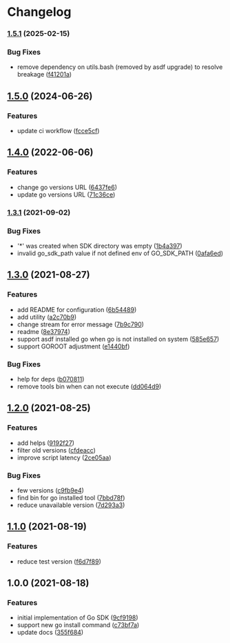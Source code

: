 # Changelog

### [1.5.1](https://www.github.com/yacchi/asdf-go-sdk/compare/v1.5.0...v1.5.1) (2025-02-15)


### Bug Fixes

* remove dependency on utils.bash (removed by asdf upgrade) to resolve breakage ([f41201a](https://www.github.com/yacchi/asdf-go-sdk/commit/f41201a67fd314ee82bddd7575669f1e7bfe0cce))

## [1.5.0](https://www.github.com/yacchi/asdf-go-sdk/compare/v1.4.0...v1.5.0) (2024-06-26)


### Features

* update ci workflow ([fcce5cf](https://www.github.com/yacchi/asdf-go-sdk/commit/fcce5cf23c4a5578f6fca653874ce6f1f7ed52d1))

## [1.4.0](https://www.github.com/yacchi/asdf-go-sdk/compare/v1.3.1...v1.4.0) (2022-06-06)


### Features

* change go versions URL ([6437fe6](https://www.github.com/yacchi/asdf-go-sdk/commit/6437fe60369d80366f554b9cce45011e2a2491ab))
* update go versions URL ([71c36ce](https://www.github.com/yacchi/asdf-go-sdk/commit/71c36ce289f50c6414d6ce37b493699379a312c3))

### [1.3.1](https://www.github.com/yacchi/asdf-go-sdk/compare/v1.3.0...v1.3.1) (2021-09-02)


### Bug Fixes

* '*' was created when SDK directory was empty ([1b4a397](https://www.github.com/yacchi/asdf-go-sdk/commit/1b4a3972b9c27a713a7f45d348830a874507fb7a))
* invalid go_sdk_path value if not defined env of GO_SDK_PATH ([0afa6ed](https://www.github.com/yacchi/asdf-go-sdk/commit/0afa6edd430cae3824f64f7373d033bc0aea7a45))

## [1.3.0](https://www.github.com/yacchi/asdf-go-sdk/compare/v1.2.0...v1.3.0) (2021-08-27)


### Features

* add README for configuration ([6b54489](https://www.github.com/yacchi/asdf-go-sdk/commit/6b5448962c0dd5af04a68bfc073fe15d09d35cb7))
* add utility ([a2c70b9](https://www.github.com/yacchi/asdf-go-sdk/commit/a2c70b92d244013bf29fa54ed338086837dbc0ed))
* change stream for error message ([7b9c790](https://www.github.com/yacchi/asdf-go-sdk/commit/7b9c790d2aa64e584183a9dd93500ad44db5a294))
* readme ([8e37974](https://www.github.com/yacchi/asdf-go-sdk/commit/8e37974fdbf8aab294069e44c488d574e5799533))
* support asdf installed go when go is not installed on system ([585e657](https://www.github.com/yacchi/asdf-go-sdk/commit/585e6576cd9d46d8c3d1485f0fbbd214a1f20796))
* support GOROOT adjustment ([e1440bf](https://www.github.com/yacchi/asdf-go-sdk/commit/e1440bff4f5195e5ab6aa120e5f91ecbff59d59c))


### Bug Fixes

* help for deps ([b070811](https://www.github.com/yacchi/asdf-go-sdk/commit/b070811e8a8e08a4f00dc8953199c2606eea0ba9))
* remove tools bin when can not execute ([dd064d9](https://www.github.com/yacchi/asdf-go-sdk/commit/dd064d9b767f089ba22b1d07eb06f3c068d6197d))

## [1.2.0](https://www.github.com/yacchi/asdf-go-sdk/compare/v1.1.0...v1.2.0) (2021-08-25)


### Features

* add helps ([9192f27](https://www.github.com/yacchi/asdf-go-sdk/commit/9192f27f3771587ee1490645d1bf854d60a642f8))
* filter old versions ([cfdeacc](https://www.github.com/yacchi/asdf-go-sdk/commit/cfdeacce51bf04e4ae9efbcb78c6adcad0b239d7))
* improve script latency ([2ce05aa](https://www.github.com/yacchi/asdf-go-sdk/commit/2ce05aa3ac468c6b659feb4e03fefc32bb5a53f0))


### Bug Fixes

* few versions ([c9fb9e4](https://www.github.com/yacchi/asdf-go-sdk/commit/c9fb9e41fb6198ec5d849be406b387b38d658b71))
* find bin for go installed tool ([7bbd78f](https://www.github.com/yacchi/asdf-go-sdk/commit/7bbd78f3476d70b9a63afeda44e8c107a4547c05))
* reduce unavailable version ([7d293a3](https://www.github.com/yacchi/asdf-go-sdk/commit/7d293a312fb4c73c0e025ddaf23005ab13439664))

## [1.1.0](https://www.github.com/yacchi/asdf-go-sdk/compare/v1.0.0...v1.1.0) (2021-08-19)


### Features

* reduce test version ([f6d7f89](https://www.github.com/yacchi/asdf-go-sdk/commit/f6d7f89a871a971837ecbb17f6864e86ed1a4b2c))

## 1.0.0 (2021-08-18)


### Features

* initial implementation of Go SDK ([9cf9198](https://www.github.com/yacchi/asdf-go-sdk/commit/9cf91982a8cb31580f23401a401e7f03ea76e562))
* support new go install command ([c73bf7a](https://www.github.com/yacchi/asdf-go-sdk/commit/c73bf7aff856e1e1baa0e76e1bb8e32452bb05c7))
* update docs ([355f684](https://www.github.com/yacchi/asdf-go-sdk/commit/355f6840a8429fa7e3c2a4769805cc9136703793))
